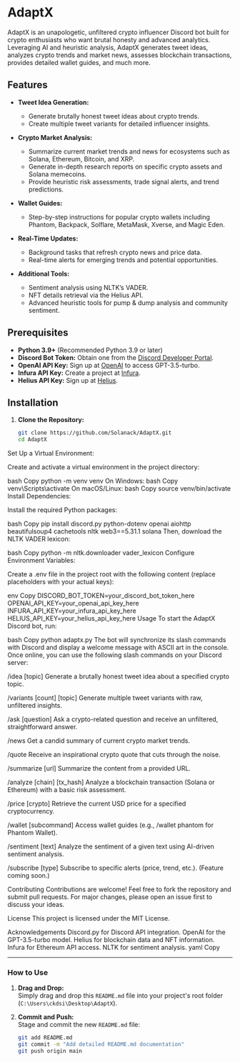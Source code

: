 # AdaptX

AdaptX is an unapologetic, unfiltered crypto influencer Discord bot built for crypto enthusiasts who want brutal honesty and advanced analytics. Leveraging AI and heuristic analysis, AdaptX generates tweet ideas, analyzes crypto trends and market news, assesses blockchain transactions, provides detailed wallet guides, and much more.

## Features

- **Tweet Idea Generation:**
  - Generate brutally honest tweet ideas about crypto trends.
  - Create multiple tweet variants for detailed influencer insights.

- **Crypto Market Analysis:**
  - Summarize current market trends and news for ecosystems such as Solana, Ethereum, Bitcoin, and XRP.
  - Generate in-depth research reports on specific crypto assets and Solana memecoins.
  - Provide heuristic risk assessments, trade signal alerts, and trend predictions.

- **Wallet Guides:**
  - Step-by-step instructions for popular crypto wallets including Phantom, Backpack, Solflare, MetaMask, Xverse, and Magic Eden.

- **Real-Time Updates:**
  - Background tasks that refresh crypto news and price data.
  - Real-time alerts for emerging trends and potential opportunities.

- **Additional Tools:**
  - Sentiment analysis using NLTK’s VADER.
  - NFT details retrieval via the Helius API.
  - Advanced heuristic tools for pump & dump analysis and community sentiment.

## Prerequisites

- **Python 3.9+** (Recommended Python 3.9 or later)
- **Discord Bot Token:** Obtain one from the [Discord Developer Portal](https://discord.com/developers/applications).
- **OpenAI API Key:** Sign up at [OpenAI](https://openai.com/) to access GPT-3.5-turbo.
- **Infura API Key:** Create a project at [Infura](https://infura.io/).
- **Helius API Key:** Sign up at [Helius](https://www.helius.xyz/).

## Installation

1. **Clone the Repository:**

   ```bash
   git clone https://github.com/Solanack/AdaptX.git
   cd AdaptX
Set Up a Virtual Environment:

Create and activate a virtual environment in the project directory:

bash
Copy
python -m venv venv
On Windows:
bash
Copy
venv\Scripts\activate
On macOS/Linux:
bash
Copy
source venv/bin/activate
Install Dependencies:

Install the required Python packages:

bash
Copy
pip install discord.py python-dotenv openai aiohttp beautifulsoup4 cachetools nltk web3==5.31.1 solana
Then, download the NLTK VADER lexicon:

bash
Copy
python -m nltk.downloader vader_lexicon
Configure Environment Variables:

Create a .env file in the project root with the following content (replace placeholders with your actual keys):

env
Copy
DISCORD_BOT_TOKEN=your_discord_bot_token_here
OPENAI_API_KEY=your_openai_api_key_here
INFURA_API_KEY=your_infura_api_key_here
HELIUS_API_KEY=your_helius_api_key_here
Usage
To start the AdaptX Discord bot, run:

bash
Copy
python adaptx.py
The bot will synchronize its slash commands with Discord and display a welcome message with ASCII art in the console. Once online, you can use the following slash commands on your Discord server:

/idea [topic]
Generate a brutally honest tweet idea about a specified crypto topic.

/variants [count] [topic]
Generate multiple tweet variants with raw, unfiltered insights.

/ask [question]
Ask a crypto-related question and receive an unfiltered, straightforward answer.

/news
Get a candid summary of current crypto market trends.

/quote
Receive an inspirational crypto quote that cuts through the noise.

/summarize [url]
Summarize the content from a provided URL.

/analyze [chain] [tx_hash]
Analyze a blockchain transaction (Solana or Ethereum) with a basic risk assessment.

/price [crypto]
Retrieve the current USD price for a specified cryptocurrency.

/wallet [subcommand]
Access wallet guides (e.g., /wallet phantom for Phantom Wallet).

/sentiment [text]
Analyze the sentiment of a given text using AI-driven sentiment analysis.

/subscribe [type]
Subscribe to specific alerts (price, trend, etc.). (Feature coming soon.)

Contributing
Contributions are welcome! Feel free to fork the repository and submit pull requests. For major changes, please open an issue first to discuss your ideas.

License
This project is licensed under the MIT License.

Acknowledgements
Discord.py for Discord API integration.
OpenAI for the GPT-3.5-turbo model.
Helius for blockchain data and NFT information.
Infura for Ethereum API access.
NLTK for sentiment analysis.
yaml
Copy

---

### How to Use

1. **Drag and Drop:**  
   Simply drag and drop this `README.md` file into your project's root folder (`C:\Users\ckdsi\Desktop\AdaptX`).

2. **Commit and Push:**  
   Stage and commit the new `README.md` file:
   ```bash
   git add README.md
   git commit -m "Add detailed README.md documentation"
   git push origin main